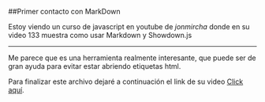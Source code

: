 ##Primer contacto con MarkDown

Estoy viendo un curso de javascript en youtube de _jonmircha_ donde en su video 133 muestra como usar Markdown y Showdown.js

---

Me parece que es una herramienta realmente interesante, que puede ser de gran ayuda para evitar estar abriendo etiquetas html.

Para finalizar este archivo dejaré a continuación el link de su video [Click aquí](https://www.youtube.com/watch?v=MtvjOftAsnA "enlace a youtube").
